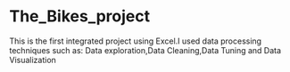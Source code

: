 # The_Bikes_project
This is the first integrated project using Excel.I used data processing techniques such as: Data exploration,Data Cleaning,Data Tuning and Data Visualization 
